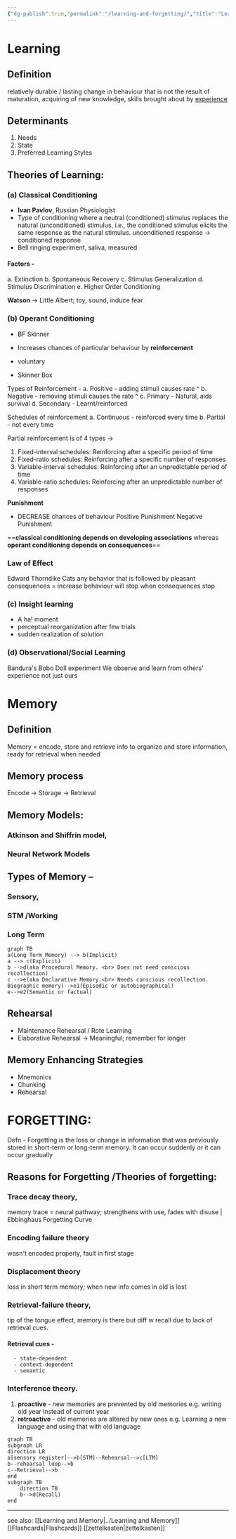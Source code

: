 ```yaml
---
{"dg-publish":true,"permalink":"/learning-and-forgetting/","title":"Learning and Forgetting","tags":["psychology","studynotes"],"created":"","updated":""}
---
```




# Learning  
## Definition
relatively durable / lasting change in behaviour that is not the result of maturation, 
acquiring of new knowledge, skills
brought about by <u>experience</u>

## Determinants
1. Needs
2. State
3. Preferred Learning Styles

## Theories of Learning: 
### (a)  Classical Conditioning  
- **Ivan Pavlov**, Russian Physiologist
- Type of conditioning where a neutral (conditioned) stimulus replaces the natural (unconditioned) stimulus, i.e., the conditioned stimulus elicits the same response as the natural stimulus. unconditioned response -> conditioned response
- Bell ringing experiment, saliva, measured

#### Factors - 
a. Extinction
b. Spontaneous Recovery
c. Stimulus Generalization
d. Stimulus Discrimination
e. Higher Order Conditioning

**Watson** -> Little Albert; toy, sound, induce fear

### (b) Operant Conditioning  
- BF Skinner
- Increases chances of particular behaviour by **reinforcement**
- voluntary

- Skinner Box

Types of Reinforcement - 
a. Positive  -  adding stimuli causes rate ^
b. Negative - removing stimuli causes the rate ^
c. Primary - Natural, aids survival
d. Secondary - Learnt/reinforced

Schedules of reinforcement 
a. Continuous - reinforced every time
b. Partial - not every time 

Partial reinforcement is of 4 types ->
1. Fixed-interval schedules: Reinforcing after a specific period of time 
2. Fixed-ratio schedules: Reinforcing after a specific number of responses 
3. Variable-interval schedules: Reinforcing after an unpredictable period of time
4. Variable-ratio schedules: Reinforcing after an unpredictable number of responses

**Punishment**
- DECREASE chances of behaviour
Positive Punishment
Negative Punishment

==**classical conditioning depends on developing associations** whereas **operant conditioning depends on consequences**==

### Law of Effect
Edward Thorndike 
Cats
any behavior that is followed by pleasant consequences = increase behaviour
will stop when consequences stop 

### (c) Insight learning 
- A ha! moment
- perceptual reorganization after few trials
- sudden realization of solution

### (d) Observational/Social Learning
Bandura's Bobo Doll experiment
We observe and learn from others' experience not just ours 



# Memory  
## Definition
Memory = encode, store and retrieve info 
to organize and store information, ready for retrieval when needed

## Memory process
Encode -> Storage -> Retrieval

## Memory Models: 
### Atkinson and Shiffrin model, 
###  Neural Network Models

## Types of Memory – 
### Sensory, 
### STM /Working
### Long Term
```mermaid
graph TB
a(Long Term Memory) --> b(Implicit)
a --> c(Explicit)
b -->d(aka Procedural Memory. <br> Does not need conscious recollection)
c -->e(aka Declarative Memory.<br> Needs conscious recollection. Biographic memory)-->e1(Episodic or autobiographical)
e-->e2(Semantic or factual)
```
## Rehearsal 
- Maintenance Rehearsal / Rote Learning
- Elaborative Rehearsal -> Meaningful; remember for longer

## Memory Enhancing Strategies
- Mnemonics 
- Chunking
- Rehearsal

# FORGETTING:  

Defn - Forgetting is the loss or change in information that was previously stored in short-term or long-term memory. It can occur suddenly or it can occur gradually

## Reasons for Forgetting /Theories of forgetting: 
### Trace decay theory,
memory trace = neural pathway; strengthens with use, fades with disuse | Ebbinghaus Forgetting Curve
### Encoding failure theory 
wasn't encoded properly, fault in first stage
### Displacement theory
loss in short term memory; when new info comes in old is lost
### Retrieval-failure theory,  
tip of the tongue effect, memory is there but diff w recall due to lack of retrieval cues. 
#### Retrieval cues - 
	  - state-dependent
	  - context-dependent
	  - semantic

### Interference theory.
1. **proactive** - new memories are prevented by old memories 
	e.g. writing old year instead of current year 
2. **retroactive** - old memories are altered by new ones
	e.g. Learning a new language and using that with old language

```mermaid
graph TB
subgraph LR
direction LR
a[sensory register]-->b[STM]--Rehearsal-->c[LTM]
b--rehearsal loop-->b
c--Retrieval-->b
end
subgraph TB
	direction TB
	b-->d(Recall)
end
```

--- 

see also: 
[[Learning and Memory\|../Learning and Memory]]
[[Flashcards\|Flashcards]]
[[zettelkasten\|zettelkasten]]
